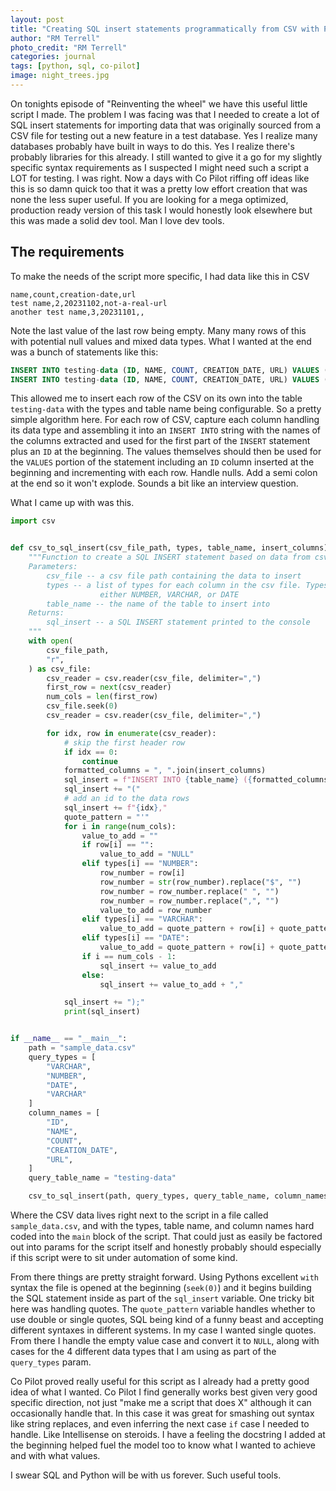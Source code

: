 ```yaml
---
layout: post
title: "Creating SQL insert statements programmatically from CSV with Python"
author: "RM Terrell"
photo_credit: "RM Terrell"
categories: journal
tags: [python, sql, co-pilot]
image: night_trees.jpg
---
```


On tonights episode of "Reinventing the wheel" we have this useful little script I made. The problem I was facing was that I needed to create a lot of SQL insert statements for importing data that was originally sourced from a CSV file for testing out a new feature in a test database. Yes I realize many databases probably have built in ways to do this. Yes I realize there's probably libraries for this already. I still wanted to give it a go for my slightly specific syntax requirements as I suspected I might need such a script a LOT for testing. I was right. Now a days with Co Pilot riffing off ideas like this is so damn quick too that it was a pretty low effort creation that was none the less super useful. If you are looking for a mega optimized, production ready version of this task I would honestly look elsewhere but this was made a solid dev tool. Man I love dev tools.

## The requirements

To make the needs of the script more specific, I had data like this in CSV

```csv
name,count,creation-date,url
test name,2,20231102,not-a-real-url
another test name,3,20231101,,
```

Note the last value of the last row being empty. Many many rows of this with potential null values and mixed data types. What I wanted at the end was a bunch of statements like this:

```sql
INSERT INTO testing-data (ID, NAME, COUNT, CREATION_DATE, URL) VALUES (1,'test name',2,'20231102','not-a-real-url');
INSERT INTO testing-data (ID, NAME, COUNT, CREATION_DATE, URL) VALUES (2,'another test name',3,'20231101',NULL);
```

This allowed me to insert each row of the CSV on its own into the table `testing-data` with the types and table name being configurable. So a pretty simple algorithm here. For each row of CSV, capture each column handling its data type and assembling it into an `INSERT INTO` string with the names of the columns extracted and used for the first part of the `INSERT` statement plus an `ID` at the beginning. The values themselves should then be used for the `VALUES` portion of the statement including an `ID` column inserted at the beginning and incrementing with each row. Handle nulls. Add a semi colon at the end so it won't explode. Sounds a bit like an interview question.

What I came up with was this.

```python
import csv


def csv_to_sql_insert(csv_file_path, types, table_name, insert_columns):
    """Function to create a SQL INSERT statement based on data from csv
    Parameters:
        csv_file -- a csv file path containing the data to insert
        types -- a list of types for each column in the csv file. Types can be
                    either NUMBER, VARCHAR, or DATE
        table_name -- the name of the table to insert into
    Returns:
        sql_insert -- a SQL INSERT statement printed to the console
    """
    with open(
        csv_file_path,
        "r",
    ) as csv_file:
        csv_reader = csv.reader(csv_file, delimiter=",")
        first_row = next(csv_reader)
        num_cols = len(first_row)
        csv_file.seek(0)
        csv_reader = csv.reader(csv_file, delimiter=",")

        for idx, row in enumerate(csv_reader):
            # skip the first header row
            if idx == 0:
                continue
            formatted_columns = ", ".join(insert_columns)
            sql_insert = f"INSERT INTO {table_name} ({formatted_columns}) VALUES "
            sql_insert += "("
            # add an id to the data rows
            sql_insert += f"{idx},"
            quote_pattern = "'"
            for i in range(num_cols):
                value_to_add = ""
                if row[i] == "":
                    value_to_add = "NULL"
                elif types[i] == "NUMBER":
                    row_number = row[i]
                    row_number = str(row_number).replace("$", "")
                    row_number = row_number.replace(" ", "")
                    row_number = row_number.replace(",", "")
                    value_to_add = row_number
                elif types[i] == "VARCHAR":
                    value_to_add = quote_pattern + row[i] + quote_pattern
                elif types[i] == "DATE":
                    value_to_add = quote_pattern + row[i] + quote_pattern
                if i == num_cols - 1:
                    sql_insert += value_to_add
                else:
                    sql_insert += value_to_add + ","

            sql_insert += ");"
            print(sql_insert)


if __name__ == "__main__":
    path = "sample_data.csv"
    query_types = [
        "VARCHAR",
        "NUMBER",
        "DATE",
        "VARCHAR"
    ]
    column_names = [
        "ID",
        "NAME",
        "COUNT",
        "CREATION_DATE",
        "URL",
    ]
    query_table_name = "testing-data"

    csv_to_sql_insert(path, query_types, query_table_name, column_names)
```

Where the CSV data lives right next to the script in a file called `sample_data.csv`, and with the types, table name, and column names hard coded into the `main` block of the script. That could just as easily be factored out into params for the script itself and honestly probably should especially if this script were to sit under automation of some kind.

From there things are pretty straight forward. Using Pythons excellent `with` syntax the file is opened at the beginning (`seek(0)`) and it begins building the SQL statement inside as part of the `sql_insert` variable. One tricky bit here was handling quotes. The `quote_pattern` variable handles whether to use double or single quotes, SQL being kind of a funny beast and accepting different syntaxes in different systems. In my case I wanted single quotes. From there I handle the empty value case and convert it to `NULL`, along with cases for the 4 different data types that I am using as part of the `query_types` param.

Co Pilot proved really useful for this script as I already had a pretty good idea of what I wanted. Co Pilot I find generally works best given very good specific direction, not just "make me a script that does X" although it can occasionally handle that. In this case it was great for smashing out syntax like string replaces, and even inferring the next case `if` case I needed to handle. Like Intellisense on steroids. I have a feeling the docstring I added at the beginning helped fuel the model too to know what I wanted to achieve and with what values.

I swear SQL and Python will be with us forever. Such useful tools.
